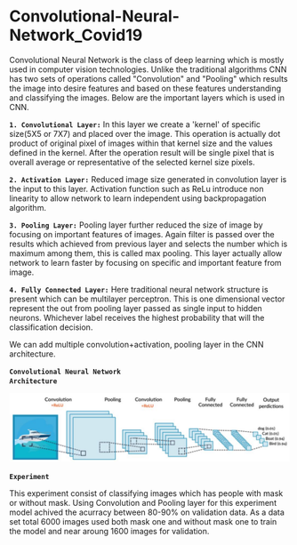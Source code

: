 # Convolutional-Neural-Network_Covid19

Convolutional Neural Network is the class of deep learning which is mostly used in computer vision technologies. Unlike the traditional algorithms CNN has two sets of operations called "Convolution" and "Pooling" which results the image into desire features and based on these features understanding and classifying the images. Below are the important layers which is used in CNN.

<code>__1. Convolutional Layer:__</code> In this layer we create a 'kernel' of specific size(5X5 or 7X7) and placed over the image. This operation is actually dot product of original pixel of images within that kernel size and the values defined in the kernel. After the operation result will be single pixel that is overall average or representative of the selected kernel size pixels.


<code>__2. Activation Layer:__</code> Reduced image size generated in convolution layer is the input to this layer. Activation function such as ReLu introduce non linearity to allow network to learn independent using backpropagation algorithm.


<code>__3. Pooling Layer:__</code> Pooling layer further reduced the size of image by focusing on important features of images. Again filter is passed over the results which achieved from previous layer and selects the number which is maximum among them, this is called max pooling. This layer actually allow network to learn faster by focusing on specific and important feature from image.

<code>__4. Fully Connected Layer:__</code> Here traditional neural network structure is present which can be multilayer perceptron. This is one dimensional vector represent the out from pooling layer passed as single input to hidden neurons. Whichever label receives the highest probability that will the classification decision.

We can add multiple convolution+activation, pooling layer in the CNN architecture.



<code>__Convolutional Neural Network Architecture__</code>

![Alt text](/img/CNN.JPG?raw=true "CNN")


<code>__Experiment__</code>

This experiment consist of classifying images which has people with mask or without mask. Using Convolution and Pooling layer for this experiment model achived the acurracy between 80-90% on validation data. As a data set total 6000 images used both mask one and without mask one to train the model and near aroung 1600 images for validation.
